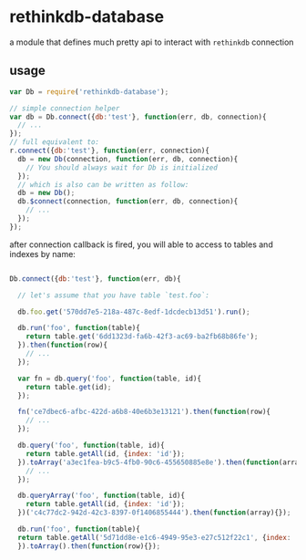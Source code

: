 rethinkdb-database
==================

a module that defines much pretty api to interact with `rethinkdb` connection

usage
-----

```javascript
var Db = require('rethinkdb-database');

// simple connection helper
var db = Db.connect({db:'test'}, function(err, db, connection){
  // ...
});
// full equivalent to:
r.connect({db:'test'}, function(err, connection){
  db = new Db(connection, function(err, db, connection){
    // You should always wait for Db is initialized
  });
  // which is also can be written as follow:
  db = new Db();
  db.$connect(connection, function(err, db, connection){
    // ...
  });
});
```

after connection callback is fired, you will able to access to tables and indexes by name:

```javascript

Db.connect({db:'test'}, function(err, db){

  // let's assume that you have table `test.foo`:

  db.foo.get('570dd7e5-218a-487c-8edf-1dcdecb13d51').run();

  db.run('foo', function(table){
    return table.get('6dd1323d-fa6b-42f3-ac69-ba2fb68b86fe');
  }).then(function(row){
    // ...
  });

  var fn = db.query('foo', function(table, id){
    return table.get(id);
  });

  fn('ce7dbec6-afbc-422d-a6b8-40e6b3e13121').then(function(row){
    // ...
  });

  db.query('foo', function(table, id){
    return table.getAll(id, {index: 'id'});
  }).toArray('a3ec1fea-b9c5-4fb0-90c6-455650885e8e').then(function(array){
    // ...
  });

  db.queryArray('foo', function(table, id){
    return table.getAll(id, {index: 'id'});
  })('c4c77dc2-942d-42c3-8397-0f1406855444').then(function(array){});

  db.run('foo', function(table){
  return table.getAll('5d71dd8e-e1c6-4949-95e3-e27c512f22c1', {index: 'id'});
  }).toArray().then(function(row){});

```